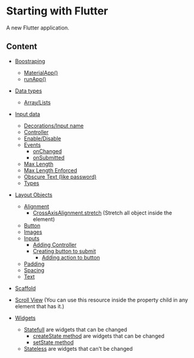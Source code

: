 # Starting with Flutter

A new Flutter application.

## Content

* [Boostraping](#)
    * [MaterialApp()](main.dart#L6)
    * [runApp()](main.dart#L6)

* [Data types](#)
    * [Array/Lists](lib/modules/DailyPhrases/DailyPhrases.dart#L14)
* [Input data](#)
    * [Decorations/Input name](modules/inputs_tests/lib/inputText.dart#L34)
    * [Controller](modules/inputs_tests/lib/inputText.dart#L54)
    * [Enable/Disable](modules/inputs_tests/lib/inputText.dart#L37)
    * [Events](modules/inputs_tests/lib/inputText.dart#L48)
        * [onChanged](modules/inputs_tests/lib/inputText.dart#L50) 
        * [onSubmitted ](modules/inputs_tests/lib/inputText.dart#L52) 
    * [Max Length](modules/inputs_tests/lib/inputText.dart#L39)
    * [Max Length Enforced](modules/inputs_tests/lib/inputText.dart#L41)
    * [Obscure Text (like password)](modules/inputs_tests/lib/inputText.dart#L47)
    * [Types](modules/inputs_tests/lib/inputText.dart#L33)
* [Layout Objects](lib/modules/LayoutObjects.dart)
    * [Alignment](lib/modules/LayoutObjects/WidgetAlignment.dart#L15)
        * [CrossAxisAlignment.stretch](modules/best_fuel/lib/src/home.dart#L45) (Stretch all object inside the element)
    * [Button](lib/modules/LayoutObjects/CustomButton.dart#L7)
    * [Images](lib/modules/LayoutObjects/WidgetImages.dart#L6)
    * [Inputs](lib/modules/TypesWidgets/Statefull.dart#L37)
        * [Adding Controller](lib/modules/TypesWidgets/Statefull.dart#L39)
        * [Creating button to submit](lib/modules/TypesWidgets/Statefull.dart#L44)
            * [Adding action to button](lib/modules/TypesWidgets/Statefull.dart#L49)
    * [Padding](lib/modules/LayoutObjects/WidgetPadding.dart#L16)
    * [Spacing](lib/modules/LayoutObjects/CustomSpacing.dart)
    * [Text](lib/modules/LayoutObjects/CustomText.dart)
* [Scaffold](lib/modules/MyScaffold.dart)
* [Scroll View](modules/best_fuel/lib/src/home.dart#L43) (You can use this resource inside the property child in any element that has it.)
* [Widgets](lib/modules/TypesOfWidgets.dart)
    * [Statefull](lib/modules/TypesWidgets/Statefull.dart) are widgets that can be changed
        * [createState method](lib/modules/TypesWidgets/Statefull.dart#L11) are widgets that can be changed
        * [setState method](lib/modules/TypesWidgets/Statefull.dart#L4)
    * [Stateless](lib/modules/TypesWidgets/Stateless.dart) are widgets that can't be changed